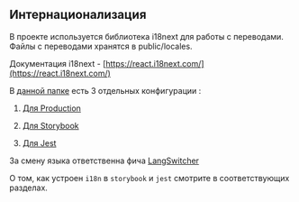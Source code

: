 ## Интернационализация

В проекте используется библиотека i18next для работы с переводами.
Файлы с переводами хранятся в public/locales.

Документация i18next - [https://react.i18next.com/](https://react.i18next.com/)

В [данной папке](src/shared/config/i18n) есть 3 отдельных конфигурации :

1. [Для Production](src/shared/config/i18n/i18n.ts)

2. [Для Storybook](src/shared/config/i18n/i18nForStorybook.ts)

3. [Для Jest](src/shared/config/i18n/i18nForTests.ts)

За смену языка ответственна фича [LangSwitcher](/src/features/LangSwitcher) <!-- #read -->

О том, как устроен `i18n` в `storybook` и `jest` смотрите в соответствующих разделах.
